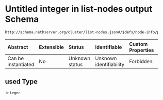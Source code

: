 # Untitled integer in list-nodes output Schema

```txt
http://schema.nethserver.org/cluster/list-nodes.json#/$defs/node-info/properties/disks/items/properties/used
```



| Abstract            | Extensible | Status         | Identifiable            | Custom Properties | Additional Properties | Access Restrictions | Defined In                                                          |
| :------------------ | :--------- | :------------- | :---------------------- | :---------------- | :-------------------- | :------------------ | :------------------------------------------------------------------ |
| Can be instantiated | No         | Unknown status | Unknown identifiability | Forbidden         | Allowed               | none                | [list-nodes.json\*](cluster/list-nodes.json "open original schema") |

## used Type

`integer`
